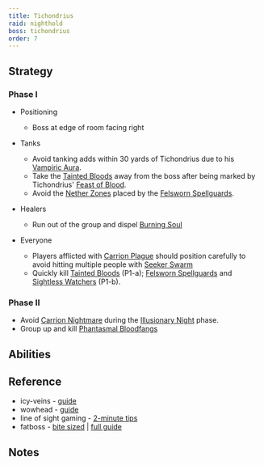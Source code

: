 ```yaml
---
title: Tichondrius
raid: nighthold
boss: tichondrius
order: 7
---
```



## Strategy

### Phase I

* Positioning
    * Boss at edge of room facing right

* Tanks
    * Avoid tanking adds within 30 yards of Tichondrius due to his [Vampiric Aura]().
    * Take the [Tainted Bloods]() away from the boss after being marked by Tichondrius' [Feast of Blood]().
    * Avoid the [Nether Zones]() placed by the [Felsworn Spellguards]().
* Healers
    * Run out of the group and dispel [Burning Soul]()
* Everyone
    * Players afflicted with [Carrion Plague]() should position carefully to avoid hitting multiple people with [Seeker Swarm]()
    * Quickly kill [Tainted Bloods]() (P1-a); [Felsworn Spellguards]() and [Sightless Watchers]() (P1-b).

### Phase II

* Avoid [Carrion Nightmare]() during the [Illusionary Night]() phase.
* Group up and kill [Phantasmal Bloodfangs]()


## Abilities

## Reference

* icy-veins - [guide](http://www.icy-veins.com/wow/tichondrius-strategy-guide)
* wowhead - [guide]()
* line of sight gaming - [2-minute tips]()
* fatboss - [bite sized]() | [full guide]()


## Notes


